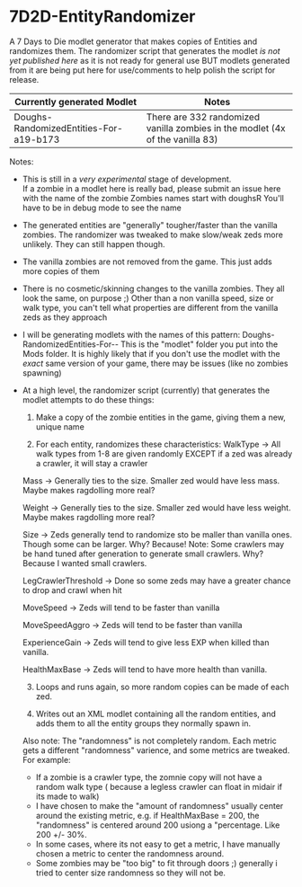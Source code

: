 # 7D2D-EntityRandomizer
A 7 Days to Die modlet generator that makes copies of Entities and randomizes them.
The randomizer script that generates the modlet *is not yet published here* as it is not ready for general use BUT
modlets generated from it are being put here for use/comments to help polish the script for release.
  
| Currently generated Modlet  | Notes |
| ------------- | ------------- |
| Doughs-RandomizedEntities-For-a19-b173 | There are 332 randomized vanilla zombies in the modlet (4x of the vanilla 83)|


Notes:
- This is still in a *very experimental* stage of development.  
  If a zombie in a modlet here is really bad, please submit an issue here with the name of the zombie
  Zombies names start with doughsR<number>
  You'll have to be in debug mode to see the name
- The generated entities are "generally" tougher/faster than the vanilla zombies. 
  The randomizer was tweaked to make slow/weak zeds more unlikely. They can still happen though.
- The vanilla zombies are not removed from the game.  This just adds more copies of them
- There is no cosmetic/skinning changes to the vanilla zombies. They all look the same, on purpose ;) 
  Other than a non vanilla speed, size or walk type, you can't tell what properties are different from the vanilla zeds as they approach
- I will be generating modlets with the names of this pattern: Doughs-RandomizedEntities-For-<major version>-<build version>
  This is the "modlet" folder you put into the Mods folder.
  It is highly likely that if you don't use the modlet with the *exact* same version of your game, there may be issues (like no zombies spawning)
  
- At a high level, the randomizer script (currently) that generates the modlet attempts to do these things:
  1. Make a copy of the zombie entities in the game, giving them a new, unique name
  
  2. For each entity, randomizes these characteristics:
    WalkType -> All walk types from 1-8 are given randomly EXCEPT if a zed was already a crawler, it will stay a crawler
    
    Mass -> Generally ties to the size. Smaller zed would have less mass.  Maybe makes ragdolling more real?
    
    Weight -> Generally ties to the size. Smaller zed would have less weight.  Maybe makes ragdolling more real?
    
    Size -> Zeds generally tend to randomize sto be maller than vanilla ones.  Though some can be larger.  Why? Because!
        Note: Some crawlers may be hand tuned after generation to generate small crawlers. Why? Because I wanted small crawlers.
      
    LegCrawlerThreshold -> Done so some zeds may have a greater chance to drop and crawl when hit
    
    MoveSpeed -> Zeds will tend to be faster than vanilla
    
    MoveSpeedAggro -> Zeds will tend to be faster than vanilla
    
    ExperienceGain -> Zeds will tend to give less EXP when killed than vanilla.
    
    HealthMaxBase -> Zeds will tend to have more health than vanilla.
    
  3. Loops and runs again, so more random copies can be made of each zed.  
  
  4. Writes out an XML modlet containing all the random entities, and adds them to all the entity groups they normally spawn in.
  
  Also note: 
  The "randomness" is not completely random.  Each metric gets a different "randomness" varience, and some metrics are tweaked.
  For example:
  - If a zombie is a crawler type, the zomnie copy will not have a random walk type ( because a legless crawler can float in midair if its made to walk)
  - I have chosen to make the "amount of randomness" usually center around the existing metric, e.g. if HealthMaxBase = 200, the "randomness" is centered around 200 usiong a "percentage. Like 200 +/- 30%.
  - In some cases, where its not easy to get a metric, I have manually chosen a metric to center the randomness around.
  - Some zombies may be "too big" to fit through doors ;)  generally i tried to center size randomness so they will not be.

